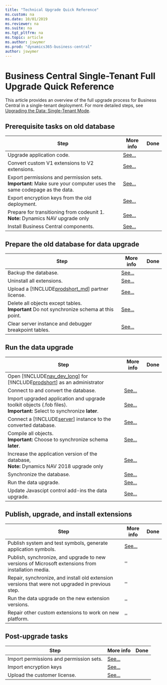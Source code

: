 ```yaml
---
title: "Technical Upgrade Quick Reference"
ms.custom: na
ms.date: 10/01/2019
ms.reviewer: na
ms.suite: na
ms.tgt_pltfrm: na
ms.topic: article
ms.author: jswymer
ms.prod: "dynamics365-business-central"
author: jswymer
---
```

# Business Central Single-Tenant Full Upgrade Quick Reference

This article provides an overview of the full upgrade process for Business Central in a single-tenant deployment. For more detailed steps, see [Upgrading the Data: Single-Tenant Mode](upgrading-the-data.md).

## Prerequisite tasks on old database
 
|Step|More info| Done |
|----|-----------|--|
|Upgrade application code.|[See...](transition-from-codeunit1.md)||
|Convert custom V1 extensions to V2 extensions.|[See...](../developer/devenv-upgrade-v1-to-v2-overview.md)||
|Export permissions and permission sets.<br />**Important:** Make sure your computer uses the same codepage as the data.|[See...](How-to--Import-Export-Permission-Sets-Permissions.md)||
|Export encryption keys from the old deployment.|[See...](how-to-export-and-import-encryption-keys.md)||
|Prepare for transitioning from codeunit 1.<br />**Note:** Dynamics NAV upgrade only|[See...](transition-from-codeunit1.md)|
|Install Business Central components.|[See...](../deployment/install-using-setup.md)||

## Prepare the old database for data upgrade

|Step|More info| Done |
|----|-----------|--|
|Backup the database.|[See...](http://go.microsoft.com/fwlink/?LinkID=296465)||
|Uninstall all extensions.|[See...](../developer/devenv-unpublish-and-uninstall-extension-v2.md)|
|Upload a [!INCLUDE[prodshort_md](../developer/includes/prodshort.md)] partner license.|[See...](../cside/cside-upload-license-file.md)||
|Delete all objects except tables.<br /> **Important** Do not synchronize schema at this point.|[See...](upgrading-the-data.md#DeleteObjects)||
|Clear server instance and debugger breakpoint tables.|[See...](upgrading-the-data.md#ClearServer)||

## Run the data upgrade

|Step|More info| Done |
|----|-----------|--|
|Open [!INCLUDE[nav_dev_long](../developer/includes/nav_dev_long_md.md)] for [!INCLUDE[prodshort](../developer/includes/prodshort.md)] as an administrator||
|Connect to and convert the database.|[See...](../cside/cside-open-database.md)|
|Import upgraded application and upgrade toolkit objects (.fob files).<br />**Important:** Select to synchronize **later**.|[See...](../cside/cside-import-objects.md)||
|Connect a [!INCLUDE[server](../developer/includes/server.md)] instance to the converted  database.|[See...](../administration/connect-server-to-database.md)||
|Compile all objects.<br />**Important:** Choose to synchronize schema **later**.|[See...](../cside/cside-compiling-objects.md)||
|Increase the application version of the database,<br />**Note:** Dynamics NAV 2018 upgrade only|[See...](https://docs.microsoft.com/en-us/powershell/module/microsoft.dynamics.nav.management/set-navapplication)|
|Synchronize the database.|[See...](../administration/synchronize-tenant-database-and-application-database.md)||
|Run the data upgrade.|[See...](https://docs.microsoft.com/en-us/powershell/module/microsoft.dynamics.nav.management/start-navdataupgrade)||
|Update Javascipt control add-ins the data upgrade.|[See...](Converting-a-Database.md#JSaddins)||

## Publish, upgrade, and install extensions

|Step|More info| Done |
|----|-----------|--|
|Publish system and test symbols, generate application symbols.|[See...](upgrading-the-data.md#AddExtensions)|
|Publish, synchronize, and upgrade to new versions of Microsoft extensions from installation media.|''||
|Repair, synchronize, and install old extension versions that were not upgraded in previous step.|''||
|Run the data upgrade on the new extension versions.|''||
|Repair other custom extensions to work on new platform.|''||

## Post-upgrade tasks

|Step|More info| Done |
|----|-----------|--|
|Import permissions and permission sets.|[See...](How-to--Import-Export-Permission-Sets-Permissions.md)||
|Import encryption keys|[See...](how-to-export-and-import-encryption-keys.md)||
|Upload the customer license. |[See...](../cside/cside-upload-license-file.md)||
